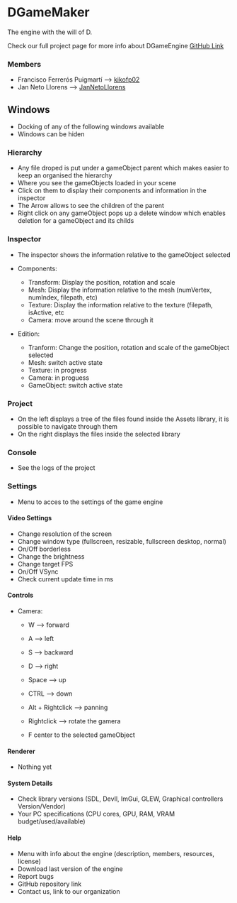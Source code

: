 # DGameMaker

The engine with the will of D.

Check our full project page for more info about DGameEngine [GitHub Link](https://github.com/CITM-UPC/DGameMaker) 

### Members

- Francisco Ferrerós Puigmartí --> [kikofp02](https://github.com/kikofp02)
- Jan Neto Llorens --> [JanNetoLlorens](https://github.com/JanNetoLlorens)

## Windows

- Docking of any of the following windows available
- Windows can be hiden

### Hierarchy

- Any file droped is put under a gameObject parent which makes easier to keep an organised the hierarchy
- Where you see the gameObjects loaded in your scene
- Click on them to display their components and information in the inspector
- The Arrow allows to see the children of the parent
- Right click on any gameObject pops up a delete window which enables deletion for a gameObject and its childs

### Inspector

- The inspector shows the information relative to the gameObject selected

- Components:
  - Transform: Display the position, rotation and scale
  - Mesh: Display the information relative to the mesh (numVertex, numIndex, filepath, etc)
  - Texture: Display the information relative to the texture (filepath, isActive, etc
  - Camera: move around the scene through it
    
- Edition:
  - Tranform: Change the position, rotation and scale of the gameObject selected
  - Mesh: switch active state
  - Texture: in progress
  - Camera: in proguess
  - GameObject: switch active state

### Project

- On the left displays a tree of the files found inside the Assets library, it is possible to navigate through them
- On the right displays the files inside the selected library
 
### Console

- See the logs of the project

### Settings

- Menu to acces to the settings of the game engine

#### Video Settings

- Change resolution of the screen
- Change window type (fullscreen, resizable, fullscreen desktop, normal)
- On/Off borderless
- Change the brightness
- Change target FPS
- On/Off VSync
- Check current update time in ms

#### Controls

- Camera:
  - W --> forward
  - A --> left
  - S --> backward
  - D --> right
    
  - Space --> up
  - CTRL --> down
  - Alt + Rightclick --> panning
  - Rightclick --> rotate the gamera 
  - F center to the selected gameObject

#### Renderer

- Nothing yet

#### System Details

- Check library versions (SDL, DevIl, ImGui, GLEW, Graphical controllers Version/Vendor)
- Your PC specifications (CPU cores, GPU, RAM, VRAM budget/used/available)

#### Help

- Menu with info about the engine (description, members, resources, license)
- Download last version of the engine
- Report bugs
- GitHub repository link
- Contact us, link to our organization










